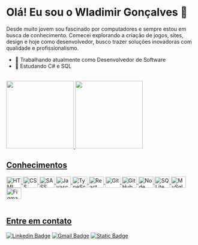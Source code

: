 # Olá! Eu sou o Wladimir Gonçalves 👋

Desde muito jovem sou fascinado por computadores e sempre estou em busca de conhecimento. Comecei explorando a criação de jogos, sites, design e hoje como desenvolvedor, busco trazer soluções inovadoras com qualidade e profissionalismo.

- 🔭 Trabalhando atualmente como Desenvolvedor de Software
- 🌱 Estudando C# e SQL
<br>

<div>
  <a href="https://codewlad.vercel.app">
  <img height="180em" src="https://github-readme-stats.vercel.app/api?username=codewlad&show_icons=true&theme=dark&include_all_commits=true&count_private=true" />
  <img height="180em" src="https://github-readme-stats.vercel.app/api/top-langs/?username=codewlad&layout=compact&langs_count=16&theme=dark" />
</div>

## Conhecimentos

<div style="display: inline_block">
  <img align="center" height="30" width="40" alt="HTML" src="https://cdn.jsdelivr.net/gh/devicons/devicon/icons/html5/html5-original.svg" />
  <img align="center" height="30" width="40" alt="CSS" src="https://cdn.jsdelivr.net/gh/devicons/devicon/icons/css3/css3-original.svg" />
  <img align="center" height="30" width="40" alt="SASS" src="https://cdn.jsdelivr.net/gh/devicons/devicon/icons/sass/sass-original.svg" />
  <img align="center" height="30" width="40" alt="Javascript" src="https://cdn.jsdelivr.net/gh/devicons/devicon/icons/javascript/javascript-original.svg" />
  <img align="center" height="30" width="40" alt="TypeScript" src="https://cdn.jsdelivr.net/gh/devicons/devicon/icons/typescript/typescript-original.svg" />
  <img align="center" height="30" width="40" alt="React" src="https://cdn.jsdelivr.net/gh/devicons/devicon/icons/react/react-original.svg" />
  <img align="center" height="30" width="40" alt="Git" src="https://cdn.jsdelivr.net/gh/devicons/devicon/icons/git/git-original.svg" />
  <img align="center" height="30" width="40" alt="GitHub" src="https://cdn.jsdelivr.net/gh/devicons/devicon/icons/github/github-original.svg" />
  <img align="center" height="30" width="40" alt="Node" src="https://cdn.jsdelivr.net/gh/devicons/devicon/icons/nodejs/nodejs-original.svg" />
  <img align="center" height="30" width="40" alt="SQLite" src="https://cdn.jsdelivr.net/gh/devicons/devicon/icons/sqlite/sqlite-original.svg" />
  <img align="center" height="30" width="40" alt="MySql" src="https://cdn.jsdelivr.net/gh/devicons/devicon/icons/mysql/mysql-original.svg" />
  <img align="center" height="30" width="40" alt="Figma" src="https://cdn.jsdelivr.net/gh/devicons/devicon/icons/figma/figma-original.svg" />
</div><br>

## Entre em contato

<div>
  
  [![Linkedin Badge](https://img.shields.io/badge/LinkedIn-0077B5?logo=Linkedin&logoColor=white&link=https://www.linkedin.com/in/wladimir-gonçalves/)](https://www.linkedin.com/in/wladimir-gonçalves/)
  [![Gmail Badge](https://img.shields.io/badge/-codewlad@gmail.com-c14438?logo=Gmail&logoColor=white&link=mailto:codewlad@gmail.com)](mailto:codewlad@gmail.com)
  [![Static Badge](https://img.shields.io/badge/Portfolio-orange?link=https://codewlad.vercel.app/)](https://codewlad.vercel.app/)
</div>
